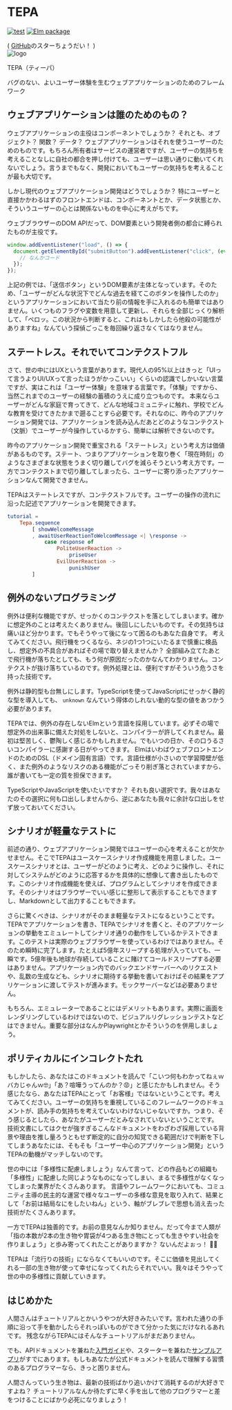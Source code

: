 # TEPA

[![test](https://github.com/arowM/tepa/actions/workflows/test.yaml/badge.svg)](https://github.com/arowM/tepa/actions/workflows/test.yaml) [![Elm package](https://img.shields.io/elm-package/v/arowM/tepa)](https://package.elm-lang.org/packages/arowM/tepa/latest/)

( [GitHub](https://github.com/arowM/tepa/)のスターちょうだい！ )  
![logo](https://user-images.githubusercontent.com/1481749/115139779-de382400-a06e-11eb-80e7-22af97774bfa.jpg)

TEPA（ティーパ）

バグのない、よいユーザー体験を生むウェブアプリケーションのためのフレームワーク

## ウェブアプリケーションは誰のためのもの？

ウェブアプリケーションの主役はコンポーネントでしょうか？ それとも、オブジェクト？ 関数？ データ？
ウェブアプリケーションはそれを使うユーザーのためのものです。もちろん所有者はサービスの運営者ですが、ユーザーの気持ちを考えることなしに自社の都合を押し付けても、ユーザーは思い通りに動いてくれないでしょう。言うまでもなく、開発においてもユーザーの気持ちを考えることが最も大切です。

しかし現代のウェブアプリケーション開発はどうでしょうか？ 特にユーザーと直接かかわるはずのフロントエンドは、コンポーネントとか、データ状態とか、そういうユーザーの心とは関係ないものを中心に考えがちです。

ウェブブラウザーのDOM APIだって、DOM要素という開発者側の都合に縛られたものが主役です。

```js
window.addEventListener("load", () => {
  document.getElementById("submitButton").addEventListener("click", (event) => {
    // なんかコード
  });
});
```

上記の例では、「送信ボタン」というDOM要素が主体となっています。そのため、「ユーザーがどんな状況下でどんな過去を経てこのボタンを操作したのか」というアプリケーションにおいて当たり前の情報を手に入れるのも簡単ではありません。いくつものフラグや変数を用意して更新し、それらを全部じっくり解析して、「ペロッ。この状況から判断すると、これはもしかしたら他殺の可能性がありますね」なんていう探偵ごっこを毎回繰り返さなくてはなりません。

## ステートレス。それでいてコンテクストフル

さて、世の中にはUXという言葉があります。現代人の95%以上はきっと「UIって言うよりUI/UXって言ったほうがかっこいい」くらいの認識でしかいない言葉ですが、実はこれは「ユーザー体験」を意味する言葉です。「体験」ですから、当然これまでのユーザーの経験の蓄積のうえに成り立つものです。
本来ならユーザーがどんな家庭で育ってきて、どんな地域コミュニティに触れ、学校でどんな教育を受けてきたかまで遡ることすら必要です。それなのに、昨今のアプリケーション開発では、アプリケーションを読み込んだあとどのようなコンテクスト（文脈）でユーザーが今操作しているかすら、簡単には解析できないのです。

昨今のアプリケーション開発で重宝される「ステートレス」という考え方は価値があるものです。ステート、つまりアプリケーションを取り巻く「現在時刻」のようなさまざまな状態をうまく切り離してバグを減らそうという考え方です。一方でコンテクストまで切り離してしまったら、ユーザーに寄り添ったアプリケーションなんて開発できません。

TEPAはステートレスですが、コンテクストフルです。ユーザーの操作の流れに沿った記述でアプリケーションを開発できます。

```elm
tutorial =
    Tepa.sequence
        [ showWelcomeMessage
        , awaitUserReactionToWelcomMessage <| \response ->
            case response of
                PoliteUserReaction ->
                    priseUser
                EvilUserReaction ->
                    punishUser
        ]
```

## 例外のないプログラミング

例外は便利な機能ですが、せっかくのコンテクストを落としてしまいます。確かに想定外のことは考えたくありません。後回しにしたいものです。その気持ちは痛いほど分かります。でもそうやって後になって困るのもあなた自身です。
考えてみてください。飛行機をつくるなら、ネジの1つ1つにいたるまで慎重に検品し、想定外の不具合があればその場で取り替えませんか？ 全部組み立てたあとで飛行機が落ちたとしても、もう何が原因だったのかなんてわかりません。コンテクストが抜け落ちているのです。例外処理とは、便利ですがそういう危うさを持った技術です。

例外は静的型も台無しにします。TypeScriptを使ってJavaScriptにせっかく静的な型を導入しても、 `unknown` なんていう得体のしれない動的な型の値をあつかう必要があります。

TEPAでは、例外の存在しないElmという言語を採用しています。必ずその場で想定外の出来事に備えた対処をしないと、コンパイラーが許してくれません。最初は堅苦しく、鬱陶しく感じるかもしれません。でもいつの日か、その口うるさいコンパイラーに感謝する日がやってきます。
ElmはいわばウェブフロントエンドのためのDSL（ドメイン固有言語）です。言語仕様が小さいので学習障壁が低く、また例外のようなリスクのある機能がごっそり削ぎ落とされていますから、誰が書いても一定の質を担保できます。

TypeScriptやJavaScriptを使いたいですか？ それも良い選択です。我々はあなたのその選択に何も口出ししませんから、逆にあなたも我々に余計な口出しをせず放っておいてください。

## シナリオが軽量なテストに

前述の通り、ウェブアプリケーション開発ではユーザーの心を考えることが欠かせません。そこでTEPAはユースケースシナリオ作成機能を用意しました。ユースケースシナリオとは、ユーザーがどのように考え、どのように操作し、それに対してシステムがどのように応答するかを具体的に想像して書き出したものです。このシナリオ作成機能を使えば、プログラムとしてシナリオを作成できます。そのシナリオはブラウザーでいい感じに整形して表示することもできますし、Markdownとして出力することもできます。

さらに驚くべきは、シナリオがそのまま軽量なテストになるということです。TEPAでアプリケーションを書き、TEPAでシナリオを書くと、そのアプリケーションの挙動をエミュレートしてシナリオ通りの動作をしているかテストできます。このテストは実際のウェブブラウザーを使っているわけではありません。そのため瞬時に完了します。たとえば5億年スリープする処理が入っていても、一瞬です。5億年後も地球が存続していることに賭けてコールドスリープする必要はありません。アプリケーション内でのバックエンドサーバーへのリクエストや、乱数の生成なども、シナリオに期待する挙動を書いておけばその結果をアプリケーションに渡してテストが進みます。モックサーバーなどは必要ありません。

もちろん、エミュレーターであることにはデメリットもあります。実際に画面をレンダリングしているわけではないので、ビジュアルリグレッションテストなどはできません。重要な部分はなんかPlaywrightとかそういうのを併用しましょう。

## ポリティカルにインコレクトたれ

もしかしたら、あなたはこのドキュメントを読んで「こいつ何もわかってねぇｗバカじゃんｗ🤓」「あ？喧嘩うってんのか？😡」と感じたかもしれません。そう感じたなら、あなたはTEPAにとって「お客様」ではないということです。考えてみてください。ユーザーの気持ちを重視しているこのフレームワークのドキュメントが、読み手の気持ちを考えていないわけないじゃないですか。つまり、そう感じるとしたら、あなたがユーザーだとみなされていないということです。
技術文書にしてはクセが強すぎるこんなドキュメントをわざわざ採用している背景や理由を推し量ろうともせず断定的に自分の知覚できる範囲だけで判断を下してしまうあなたには、そもそも「ユーザー中心のアプリケーション開発」というTEPAの動機がマッチしないのです。

世の中には「多様性に配慮しましょう」なんて言って、どの作品もどの組織も「多様性」に配慮した同じようなものになってしまい、まるで多様性がなくなってしまった業界がたくさんあります。
言語やフレームワークにおいても、コミュニティ主導の民主的な運営で様々なユーザーの多様な意見を取り入れて、結果として「お前は結局なにをしたいねん」という、軸がブレブレで思想も消え去った技術がたくさんあります。

一方でTEPAは独善的です。お前の意見なんか知りません。だって今まで人類が「指の本数が2本の生き物や胃袋が4つある生き物にとっても生きやすい社会を作りましょう」と歩み寄ってくれたことがありますか？ ないんだよぉっ！ 💢🐐

TEPAは「流行りの技術」にならなくてもいいのです。そこに価値を見出してくれる一部の生き物が使って幸せになってくれたらそれでいい。我々はそうやって世の中の多様性に貢献していきます。

## はじめかた

人間さんはチュートリアルとかいうやつが大好きみたいです。言われた通りの手順に沿って手を動かしたらそれっぽいものができて分かった気にだけなれるあれです。 残念ながらTEPAにはそんなチュートリアルがまだありません。

でも、APIドキュメントを兼ねた[入門ガイド](https://package.elm-lang.org/packages/arowM/tepa/latest/Tepa)や、スターターを兼ねた[サンプルアプリ](https://github.com/arowM/tepa-sample)がすでにあります。もしもあなたが公式ドキュメントを読んで理解する習慣のあるプログラマーなら、きっと困りません。

人間さんっていう生き物は、最新の技術ばかり追いかけて消耗するのが大好きですよね？ チュートリアルなんか待たずに早く手を出して他のプログラマーと差をつけることにばかり必死になりましょう！
